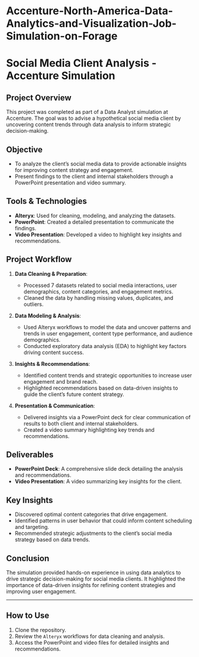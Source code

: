 # Accenture-North-America-Data-Analytics-and-Visualization-Job-Simulation-on-Forage
# Social Media Client Analysis - Accenture Simulation

## Project Overview
This project was completed as part of a Data Analyst simulation at Accenture. The goal was to advise a hypothetical social media client by uncovering content trends through data analysis to inform strategic decision-making.

## Objective
- To analyze the client’s social media data to provide actionable insights for improving content strategy and engagement.
- Present findings to the client and internal stakeholders through a PowerPoint presentation and video summary.

## Tools & Technologies
- **Alteryx**: Used for cleaning, modeling, and analyzing the datasets.
- **PowerPoint**: Created a detailed presentation to communicate the findings.
- **Video Presentation**: Developed a video to highlight key insights and recommendations.

## Project Workflow
1. **Data Cleaning & Preparation**: 
   - Processed 7 datasets related to social media interactions, user demographics, content categories, and engagement metrics.
   - Cleaned the data by handling missing values, duplicates, and outliers.
   
2. **Data Modeling & Analysis**:
   - Used Alteryx workflows to model the data and uncover patterns and trends in user engagement, content type performance, and audience demographics.
   - Conducted exploratory data analysis (EDA) to highlight key factors driving content success.

3. **Insights & Recommendations**:
   - Identified content trends and strategic opportunities to increase user engagement and brand reach.
   - Highlighted recommendations based on data-driven insights to guide the client’s future content strategy.

4. **Presentation & Communication**:
   - Delivered insights via a PowerPoint deck for clear communication of results to both client and internal stakeholders.
   - Created a video summary highlighting key trends and recommendations.

## Deliverables
- **PowerPoint Deck**: A comprehensive slide deck detailing the analysis and recommendations.
- **Video Presentation**: A video summarizing key insights for the client.

## Key Insights
- Discovered optimal content categories that drive engagement.
- Identified patterns in user behavior that could inform content scheduling and targeting.
- Recommended strategic adjustments to the client’s social media strategy based on data trends.

## Conclusion
The simulation provided hands-on experience in using data analytics to drive strategic decision-making for social media clients. It highlighted the importance of data-driven insights for refining content strategies and improving user engagement.

---

## How to Use
1. Clone the repository.
2. Review the `Alteryx` workflows for data cleaning and analysis.
3. Access the PowerPoint and video files for detailed insights and recommendations.
